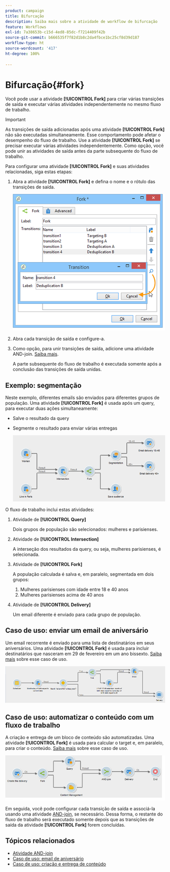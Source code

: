 ```yaml
---
product: campaign
title: Bifurcação
description: Saiba mais sobre a atividade de workflow de bifurcação
feature: Workflows
exl-id: 7a38653b-c15d-4ed8-85dc-f7214409f42b
source-git-commit: b666535f7f82d1b8c2da4fbce1bc25cf8d39d187
workflow-type: ht
source-wordcount: '417'
ht-degree: 100%

---
```


# Bifurcação{#fork}



Você pode usar a atividade **[!UICONTROL Fork]** para criar várias transições de saída e executar várias atividades independentemente no mesmo fluxo de trabalho.

>[!IMPORTANT]
>
>As transições de saída adicionadas após uma atividade **[!UICONTROL Fork]** não são executadas simultaneamente. Esse comportamento pode afetar o desempenho do fluxo de trabalho. Use a atividade **[!UICONTROL Fork]** se precisar executar várias atividades independentemente. Como opção, você pode unir as atividades de saída antes da parte subsequente do fluxo de trabalho.

Para configurar uma atividade **[!UICONTROL Fork]** e suas atividades relacionadas, siga estas etapas:

1. Abra a atividade **[!UICONTROL Fork]** e defina o nome e o rótulo das transições de saída.

   ![](assets/s_user_segmentation_fork.png)

1. Abra cada transição de saída e configure-a.
1. Como opção, para unir transições de saída, adicione uma atividade AND-join. [Saiba mais](and-join.md).

   A parte subsequente do fluxo de trabalho é executada somente após a conclusão das transições de saída unidas.

## Exemplo: segmentação

Neste exemplo, diferentes emails são enviados para diferentes grupos de população. Uma atividade **[!UICONTROL Fork]** é usada após um query, para executar duas ações simultaneamente:

* Salve o resultado da query
* Segmente o resultado para enviar várias entregas

  ![A atividade Fork segue a interseção de dois queries e precede uma atividade de atualização de lista e uma atividade de Split.](assets/wkf_fork_example.png)

O fluxo de trabalho inclui estas atividades:

1. Atividade de **[!UICONTROL Query]**

   Dois grupos de população são selecionados: mulheres e parisienses.

1. Atividade de **[!UICONTROL Intersection]**

   A interseção dos resultados da query, ou seja, mulheres parisienses, é selecionada.

1. Atividade de **[!UICONTROL Fork]**

   A população calculada é salva e, em paralelo, segmentada em dois grupos:

   1. Mulheres parisienses com idade entre 18 e 40 anos
   1. Mulheres parisienses acima de 40 anos

1. Atividade de **[!UICONTROL Delivery]**

   Um email diferente é enviado para cada grupo de população.

## Caso de uso: enviar um email de aniversário

Um email recorrente é enviado para uma lista de destinatários em seus aniversários. Uma atividade **[!UICONTROL Fork]** é usada para incluir destinatários que nasceram em 29 de fevereiro em um ano bissexto. [Saiba mais](sending-a-birthday-email.md) sobre esse caso de uso.

![A atividade fork segue uma atividade de teste e precede duas atividades de query.](assets/birthday-workflow_usecase_1.png)

## Caso de uso: automatizar o conteúdo com um fluxo de trabalho

A criação e entrega de um bloco de conteúdo são automatizadas. Uma atividade **[!UICONTROL Fork]** é usada para calcular o target e, em paralelo, para criar o conteúdo. [Saiba mais](../../delivery/using/automating-via-workflows.md#creating-the-delivery-and-its-content) sobre esse caso de uso.

![A atividade fork segue uma atividade de entrega e precede uma atividade de query e uma atividade de gerenciamento de conteúdo, que são ambas unidas por meio de uma atividade AND-join.](../../delivery/using/assets/d_ncs_content_workflow10.png)

Em seguida, você pode configurar cada transição de saída e associá-la usando uma atividade [AND-join](and-join.md), se necessário. Dessa forma, o restante do fluxo de trabalho será executado somente depois que as transições de saída da atividade **[!UICONTROL Fork]** forem concluídas.

## Tópicos relacionados

* [Atividade AND-join](and-join.md)
* [Caso de uso: email de aniversário](sending-a-birthday-email.md)
* [Caso de uso: criação e entrega de conteúdo](../../delivery/using/automating-via-workflows.md#creating-the-delivery-and-its-content)